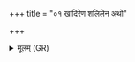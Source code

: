 +++
title = "०१ खादिरेण शलिलेन अथो"

+++
<details><summary>मूलम् (GR)</summary>

खादिरेण शलिलेन-  
-अथो कङ्कतदन्त्या ।  
अथो विषस्य यद् विषं  
तेन पापीर् अनीनशम् ॥
</details>